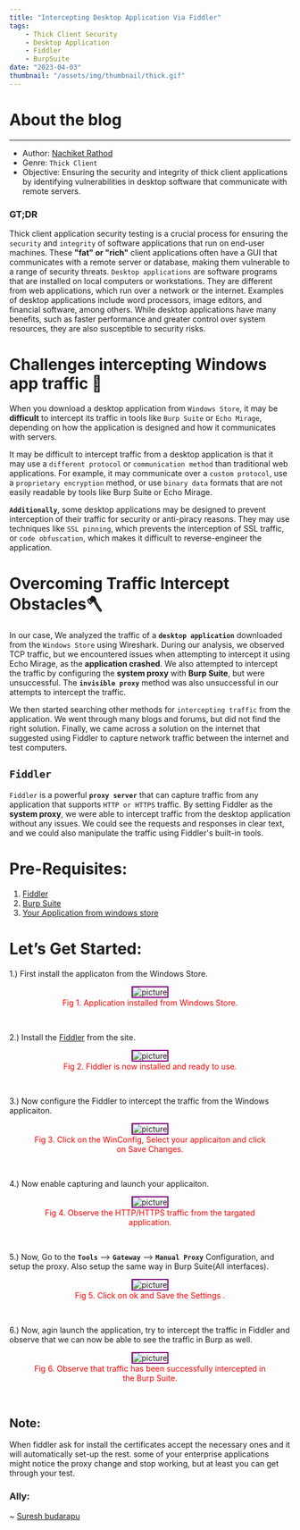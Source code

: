 ```yaml
---
title: "Intercepting Desktop Application Via Fiddler"
tags:
    - Thick Client Security
    - Desktop Application
    - Fiddler
    - BurpSuite
date: "2023-04-03"
thumbnail: "/assets/img/thumbnail/thick.gif"
---
```


# About the blog
---
* Author: [Nachiket Rathod](https://www.linkedin.com/in/nachiketrathod/)
* Genre: `Thick Client`
* Objective: Ensuring the security and integrity of thick client applications by identifying vulnerabilities in desktop software that communicate with remote servers.

<h3 id="tldr"> 
     <strong>GT;DR</strong>
</h3>

Thick client application security testing is a crucial process for ensuring the `security` and `integrity` of software applications that run on end-user machines. These **"fat" or "rich"** client applications often have a GUI that communicates with a remote server or database, making them vulnerable to a range of security threats.  `Desktop applications` are software programs that are installed on local computers or workstations. They are different from web applications, which run over a network or the internet. Examples of desktop applications include word processors, image editors, and financial software, among others. While desktop applications have many benefits, such as faster performance and greater control over system resources, they are also susceptible to security risks.


# Challenges intercepting Windows app traffic 👻

When you download a desktop application from `Windows Store`, it may be **difficult** to intercept its traffic in tools like `Burp Suite` or `Echo Mirage`, depending on how the application is designed and how it communicates with servers.

It may be difficult to intercept traffic from a desktop application is that it may use a `different protocol` or `communication method` than traditional web applications. For example, it may communicate over a `custom protocol`, use a `proprietary encryption` method, or use `binary data` formats that are not easily readable by tools like Burp Suite or Echo Mirage.

**`Additionally`**, some desktop applications may be designed to prevent interception of their traffic for security or anti-piracy reasons. They may use techniques like `SSL pinning`, which prevents the interception of SSL traffic, or `code obfuscation`, which makes it difficult to reverse-engineer the application.

# Overcoming Traffic Intercept Obstacles🪓

In our case, We analyzed the traffic of a **`desktop application`** downloaded from the `Windows Store` using Wireshark. During our analysis, we observed TCP traffic, but we encountered issues when attempting to intercept it using Echo Mirage, as the **application crashed**. We also attempted to intercept the traffic by configuring the **system proxy** with **Burp Suite**, but were unsuccessful. The **`invisible proxy`** method was also unsuccessful in our attempts to intercept the traffic.

We then started searching other methods for `intercepting traffic` from the application. We went through many blogs and forums, but did not find the right solution. Finally, we came across a solution on the internet that suggested using Fiddler to capture network traffic between the internet and test computers.

## **`Fiddler`**

`Fiddler` is a powerful **`proxy server`** that can capture traffic from any application that supports `HTTP or HTTPS` traffic. By setting Fiddler as the **system proxy**, we were able to intercept traffic from the desktop application without any issues. We could see the requests and responses in clear text, and we could also manipulate the traffic using Fiddler's built-in tools.

# Pre-Requisites:

1. [Fiddler](https://www.telerik.com/download/fiddler)
2. [Burp Suite](https://portswigger.net/burp/communitydownload)
3. [Your Application from windows store](https://www.microsoft.com/en-ww/store/)


# Let’s Get Started:

1.) First install the applicaton from the Windows Store.

<figure  style="text-align: center;">
<img src="/assets/blogs/ThickClient/1.png" alt="picture" style="border:2px solid purple">
<figcaption style="color: red;">Fig 1. Application installed from Windows Store.</figcaption>
</figure><br>

2.) Install the [Fiddler](https://www.telerik.com/download/fiddler) from the site.

<figure  style="text-align: center;">
<img src="/assets/blogs/ThickClient/2.png" alt="picture" style="border:2px solid purple">
<figcaption style="color: red;">Fig 2. Fiddler is now installed and ready to use.</figcaption>
</figure><br>

3.) Now configure the Fiddler to intercept the traffic from the Windows applicaiton.

<figure  style="text-align: center;">
<img src="/assets/blogs/ThickClient/3.png" alt="picture" style="border:2px solid purple">
<figcaption style="color: red;">Fig 3. Click on the WinConfig, Select your applicaiton and click on Save Changes.</figcaption>
</figure><br>

4.) Now enable capturing and launch your applicaiton.

<figure  style="text-align: center;">
<img src="/assets/blogs/ThickClient/4.png" alt="picture" style="border:2px solid purple">
<figcaption style="color: red;">Fig 4. Observe the HTTP/HTTPS traffic from the targated application.</figcaption>
</figure><br>

5.) Now, Go to the **`Tools`** --> **`Gateway`** --> **`Manual Proxy`** Configuration, and setup the proxy. Also setup the same way in Burp Suite(All interfaces).

<figure  style="text-align: center;">
<img src="/assets/blogs/ThickClient/5.png" alt="picture" style="border:2px solid purple">
<figcaption style="color: red;">Fig 5. Click on ok and Save the Settings .</figcaption>
</figure><br>

6.) Now, agin launch the application, try to intercept the traffic in Fiddler and observe that we can now be able to see the traffic in Burp as well.

<figure  style="text-align: center;">
<img src="/assets/blogs/ThickClient/6.png" alt="picture" style="border:2px solid purple">
<figcaption style="color: red;">Fig 6. Observe that traffic has been successfully intercepted in the Burp Suite.</figcaption>
</figure><br>


## Note:

When fiddler ask for install the certificates accept the necessary ones and it will automatically set-up the rest. some of your enterprise applications might notice the proxy change and stop working, but at least you can get through your test.

### Ally: 

~ [Suresh budarapu](https://www.linkedin.com/in/suresh-budarapu-74b5463b)